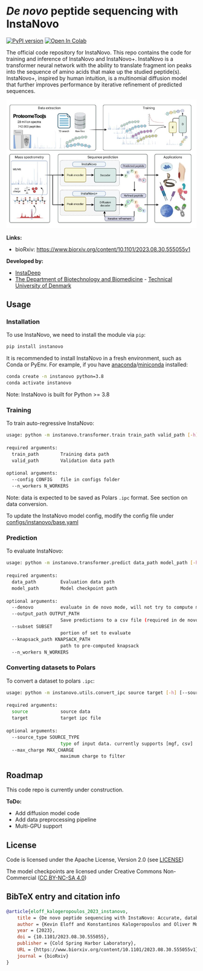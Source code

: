 # _De novo_ peptide sequencing with InstaNovo

[![PyPI version](https://badge.fury.io/py/instanovo.svg)](https://badge.fury.io/py/instanovo)
<a target="_blank" href="https://colab.research.google.com/github/https://colab.research.google.com/github/instadeepai/InstaNovo/blob/main/notebooks/getting_started_with_instanovo.ipynb">
  <img src="https://colab.research.google.com/assets/colab-badge.svg" alt="Open In Colab"/>
</a>

The official code repository for InstaNovo. This repo contains the code for training and inference of InstaNovo and InstaNovo+. InstaNovo is a transformer neural network with the ability to translate fragment ion peaks into the sequence of amino acids that make up the studied peptide(s). InstaNovo+, inspired by human intuition, is a multinomial diffusion model that further improves performance by iterative refinement of predicted sequences.

![Graphical Abstract](https://raw.githubusercontent.com/instadeepai/InstaNovo/main/graphical_abstract.jpeg)


**Links:**

- bioRxiv: https://www.biorxiv.org/content/10.1101/2023.08.30.555055v1

**Developed by:** 
- [InstaDeep](https://www.instadeep.com/) 
- [The Department of Biotechnology and Biomedicine](https://orbit.dtu.dk/en/organisations/department-of-biotechnology-and-biomedicine) - [Technical University
of Denmark](https://www.dtu.dk/)

## Usage

### Installation

To use InstaNovo, we need to install the module via `pip`:

```bash
pip install instanovo
```

It is recommended to install InstaNovo in a fresh environment, such as Conda or PyEnv. For example, if you have [anaconda](https://www.anaconda.com/)/[miniconda](https://docs.conda.io/projects/miniconda/en/latest/) installed:

```bash
conda create -n instanovo python=3.8
conda activate instanovo
```

Note: InstaNovo is built for Python >= 3.8

### Training

To train auto-regressive InstaNovo:

```bash
usage: python -m instanovo.transformer.train train_path valid_path [-h] [--config CONFIG] [--n_gpu N_GPU] [--n_workers N_WORKERS]

required arguments:
  train_path        Training data path
  valid_path        Validation data path

optional arguments:
  --config CONFIG   file in configs folder
  --n_workers N_WORKERS
```

Note: data is expected to be saved as Polars `.ipc` format. See section on data conversion.

To update the InstaNovo model config, modify the config file under
[configs/instanovo/base.yaml](https://github.com/instadeepai/InstaNovo/blob/main/configs/instanovo/base.yaml)

### Prediction

To evaluate InstaNovo:

```bash
usage: python -m instanovo.transformer.predict data_path model_path [-h] [--denovo] [--config CONFIG] [--subset SUBSET] [--knapsack_path KNAPSACK_PATH] [--n_workers N_WORKERS]

required arguments:
  data_path         Evaluation data path
  model_path        Model checkpoint path

optional arguments:
  --denovo          evaluate in de novo mode, will not try to compute metrics
  --output_path OUTPUT_PATH
                    Save predictions to a csv file (required in de novo mode)
  --subset SUBSET
                    portion of set to evaluate
  --knapsack_path KNAPSACK_PATH
                    path to pre-computed knapsack
  --n_workers N_WORKERS
```

### Converting datasets to Polars

To convert a dataset to polars `.ipc`:

```bash
usage: python -m instanovo.utils.convert_ipc source target [-h] [--source_type SOURCE_TYPE] [--max_charge MAX_CHARGE]

required arguments:
  source            source data
  target            target ipc file

optional arguments:
  --source_type SOURCE_TYPE
                    type of input data. currently supports [mgf, csv]
  --max_charge MAX_CHARGE
                    maximum charge to filter
```

## Roadmap

This code repo is currently under construction.

**ToDo:**

- Add diffusion model code
- Add data preprocessing pipeline
- Multi-GPU support

## License

Code is licensed under the Apache License, Version 2.0 (see [LICENSE](LICENSE.txt))

The model checkpoints are licensed under Creative Commons Non-Commercial
([CC BY-NC-SA 4.0](https://creativecommons.org/licenses/by-nc-sa/4.0/))

## BibTeX entry and citation info

```bibtex
@article{eloff_kalogeropoulos_2023_instanovo,
	title = {De novo peptide sequencing with InstaNovo: Accurate, database-free peptide identification for large scale proteomics experiments},
	author = {Kevin Eloff and Konstantinos Kalogeropoulos and Oliver Morell and Amandla Mabona and Jakob Berg Jespersen and Wesley Williams and Sam van Beljouw and Marcin Skwark and Andreas Hougaard Laustsen and Stan J. J. Brouns and Anne Ljungars and Erwin Marten Schoof and Jeroen Van Goey and Ulrich auf dem Keller and Karim Beguir and Nicolas Lopez Carranza and Timothy Patrick Jenkins},
	year = {2023},
	doi = {10.1101/2023.08.30.555055},
	publisher = {Cold Spring Harbor Laboratory},
	URL = {https://www.biorxiv.org/content/10.1101/2023.08.30.555055v1},
	journal = {bioRxiv}
}
```
